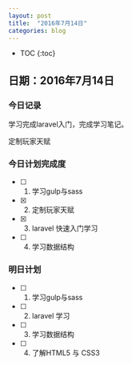 ```yaml
---
layout: post  
title:  "2016年7月14日"  
categories: blog 
---
```


* TOC
{:toc}

## 日期：2016年7月14日

### 今日记录

学习完成laravel入门，完成学习笔记。

定制玩家天赋

### 今日计划完成度

- [ ] 1. 学习gulp与sass

- [X] 2. 定制玩家天赋 

- [X] 3. laravel 快速入门学习

- [ ] 4. 学习数据结构

### 明日计划

- [ ] 1. 学习gulp与sass

- [ ] 2. laravel 学习

- [ ] 3. 学习数据结构

- [ ] 4. 了解HTML5 与 CSS3